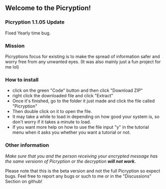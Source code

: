 ## Welcome to the Picryption!

### Picryption 1.1.05 Update

Fixed Yearly time bug.

### Mission

Picryptions focus for existing is to make the spread of information safer and worry free from any unwanted eyes. (It was also mainly just a fun project for me lol)

### How to install

- click on the green "Code" button and then click "Download ZIP"
- right click the downloaded file and click "Extract"
- Once it's finished, go to the folder it just made and click the file called "Picryption"
- Then double click on it to open the file.
- It may take a while to load in depending on how good your system is, so don't worry if it takes a minute to load.
- If you want more help on how to use the file input "y" in the tutorial menu when it asks you whether you want a tutorial or not.

### Other information

*Make sure that you and the person receiving your encrypted message has the same versionn of Picryption or the decryption **will not work.*** 

Please note that this is the beta version and not the full Picryption so expect bugs. Feel free to report any bugs or such to me or in the "Discussions" Section on github!
